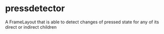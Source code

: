 # pressdetector
A FrameLayout that is able to detect changes of pressed state for any of its direct or indirect children
